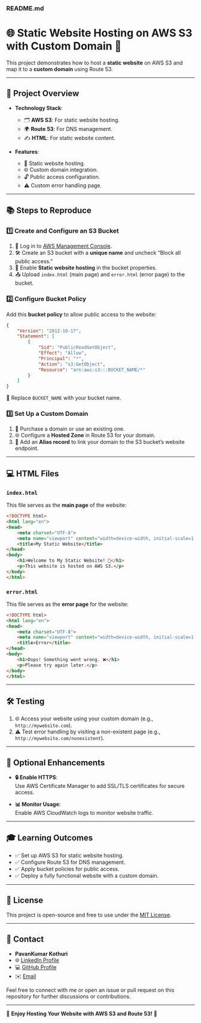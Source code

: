 ### **README.md**

# 🌐 Static Website Hosting on AWS S3 with Custom Domain 🚀  

This project demonstrates how to host a **static website** on AWS S3 and map it to a **custom domain** using Route 53. 

---

## 🎯 **Project Overview**

- **Technology Stack**:  
  - 🗂️ **AWS S3**: For static website hosting.  
  - 🌍 **Route 53**: For DNS management.  
  - ✍️ **HTML**: For static website content.  

- **Features**:  
  - 🌟 Static website hosting.  
  - 🌐 Custom domain integration.  
  - 🔓 Public access configuration.  
  - ⚠️ Custom error handling page.

---

## 📚 **Steps to Reproduce**

### **1️⃣ Create and Configure an S3 Bucket**
1. 🔑 Log in to [AWS Management Console](https://aws.amazon.com/console/).  
2. 🛠️ Create an S3 bucket with a **unique name** and uncheck “Block all public access.”  
3. 📄 Enable **Static website hosting** in the bucket properties.  
4. 📤 Upload `index.html` (main page) and `error.html` (error page) to the bucket.  

### **2️⃣ Configure Bucket Policy**
Add this **bucket policy** to allow public access to the website:  
```json
{
    "Version": "2012-10-17",
    "Statement": [
        {
            "Sid": "PublicReadGetObject",
            "Effect": "Allow",
            "Principal": "*",
            "Action": "s3:GetObject",
            "Resource": "arn:aws:s3:::BUCKET_NAME/*"
        }
    ]
}
```
📝 Replace `BUCKET_NAME` with your bucket name.

### **3️⃣ Set Up a Custom Domain**
1. 🛒 Purchase a domain or use an existing one.  
2. 🌐 Configure a **Hosted Zone** in Route 53 for your domain.  
3. 🔗 Add an **Alias record** to link your domain to the S3 bucket’s website endpoint.  

---

## 💻 **HTML Files**

### `index.html`  
This file serves as the **main page** of the website:  
```html
<!DOCTYPE html>
<html lang="en">
<head>
    <meta charset="UTF-8">
    <meta name="viewport" content="width=device-width, initial-scale=1.0">
    <title>My Static Website</title>
</head>
<body>
    <h1>Welcome to My Static Website! 🌟</h1>
    <p>This website is hosted on AWS S3.</p>
</body>
</html>
```

### `error.html`  
This file serves as the **error page** for the website:  
```html
<!DOCTYPE html>
<html lang="en">
<head>
    <meta charset="UTF-8">
    <meta name="viewport" content="width=device-width, initial-scale=1.0">
    <title>Error</title>
</head>
<body>
    <h1>Oops! Something went wrong. ❌</h1>
    <p>Please try again later.</p>
</body>
</html>
```

---

## 🛠️ **Testing**
1. 🌐 Access your website using your custom domain (e.g., `http://mywebsite.com`).  
2. ⚠️ Test error handling by visiting a non-existent page (e.g., `http://mywebsite.com/nonexistent`).  

---

## 🚀 **Optional Enhancements**
- **🔒 Enable HTTPS**:  
  Use AWS Certificate Manager to add SSL/TLS certificates for secure access.  

- **📊 Monitor Usage**:  
  Enable AWS CloudWatch logs to monitor website traffic.  

---

## 🎓 **Learning Outcomes**
- ✅ Set up AWS S3 for static website hosting.  
- ✅ Configure Route 53 for DNS management.  
- ✅ Apply bucket policies for public access.  
- ✅ Deploy a fully functional website with a custom domain.  

---

## 📄 **License**
This project is open-source and free to use under the [MIT License](LICENSE).  

---

## 🤝 **Contact**
- **PavanKumar Kothuri**
- 🌐 [LinkedIn Profile](https://www.linkedin.com/in/iamkpk/)
- 💻 [GitHub Profile](https://github.com/PavanKumarKothuri)  
- ✉️ [Email](mailto:pavankumarkothuri9@gmail.com)  

Feel free to connect with me or open an issue or pull request on this repository for further discussions or contributions.

---

🎉 **Enjoy Hosting Your Website with AWS S3 and Route 53!** 🌟  